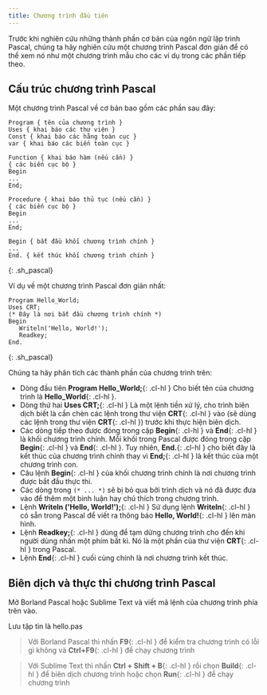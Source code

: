 ```yaml
---
title: Chương trình đầu tiên
---
```


Trước khi nghiên cứu những thành phần cơ bản của ngôn ngữ lập trình Pascal, chúng ta hãy nghiên cứu một  chương trình Pascal đơn giản để có thể xem nó như một chương trình mẫu cho các ví dụ trong các phần tiếp theo.

## Cấu trúc chương trình Pascal

Một chương trình Pascal về cơ bản bao gồm các phần sau đây:

```
Program { tên của chương trình }
Uses { khai báo các thư viện }
Const { khai báo các hằng toàn cục }
var { khai báo các biến toàn cục }

Function { khai báo hàm (nếu cần) }
{ các biến cục bộ }
Begin
...
End;

Procedure { khai báo thủ tục (nếu cần) }
{ các biến cục bộ }
Begin
...
End;

Begin { bắt đầu khối chương trình chính }
...
End. { kết thúc khối chương trình chính }
```
{: .sh_pascal}

Ví dụ về một chương trình Pascal đơn giản nhất:

```
Program Hello_World;
Uses CRT;
(* Đây là nơi bắt đầu chương trình chính *)
Begin
   Writeln('Hello, World!');
   Readkey;
End.
```
{: .sh_pascal}

Chúng ta hãy phân tích các thành phần của chương trình trên:

- Dòng đầu tiên **Program Hello_World;**{: .cl-hl } Cho biết tên của chương trình là **Hello_World**{: .cl-hl }.
- Dòng thứ hai **Uses CRT;**{: .cl-hl } Là một lệnh tiền xử lý, cho trình biên dịch biết là cần chèn các lệnh trong thư viện **CRT**{: .cl-hl } vào (sẽ dùng các lệnh trong thư viện **CRT**{: .cl-hl }) trước khi thực hiện biên dịch.
- Các dòng tiếp theo được đóng trong cặp **Begin**{: .cl-hl } và **End**{: .cl-hl } là khối chương trình chính. Mỗi khối trong Pascal được đóng trong cặp **Begin**{: .cl-hl } và **End**{: .cl-hl }. Tuy nhiên, **End.**{: .cl-hl } cho biết đây là kết thúc của chương trình chính thay vì **End;**{: .cl-hl } là kết thúc của một chương trình con.
- Câu lệnh **Begin**{: .cl-hl } của khối chương trình chính là nơi chương trình được bắt đầu thực thi.
- Các dòng trong `(* ... *)` sẽ bị bỏ qua bởi trình dịch và nó đã được đưa vào để thêm một bình luận hay chú thích trong chương trình.
- Lệnh **Writeln ('Hello, World!');**{: .cl-hl } Sử dụng lệnh **Writeln**{: .cl-hl } có sẵn trong Pascal để viết ra thông báo **Hello, World!**{: .cl-hl } lên màn hình.
- Lệnh **Readkey;**{: .cl-hl } dùng để tạm dừng chương trình cho đến khi người dùng nhấn một phím bất kì. Nó là một phần của thư viện **CRT**{: .cl-hl } trong Pascal.
- Lệnh **End**{: .cl-hl } cuối cùng chính là nơi chương trình kết thúc.

## Biên dịch và thực thi chương trình Pascal

Mở Borland Pascal hoặc Sublime Text và viết mã lệnh của chương trình phía trên vào.

Lưu tập tin là hello.pas

> Với Borland Pascal thì nhấn **F9**{: .cl-hl } để kiểm tra chương trình có lỗi gì không và **Ctrl+F9**{: .cl-hl } để chạy chương trình

> Với Sublime Text thì nhấn **Ctrl + Shift + B**{: .cl-hl } rồi chọn **Build**{: .cl-hl } để biên dịch chương trình hoặc chọn **Run**{: .cl-hl } để chạy chương trình